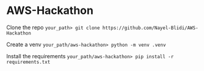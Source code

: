# AWS-Hackathon

Clone the repo
``your_path> git clone https://github.com/Nayel-Blidi/AWS-Hackathon``

Create a venv
``your_path/aws-hackathon> python -m venv .venv``

Install the requirements
``your_path/aws-hackathon> pip install -r requirements.txt``


